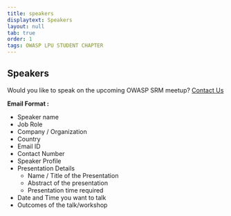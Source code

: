 ```yaml
---
title: speakers
displaytext: Speakers
layout: null
tab: true
order: 1
tags: OWASP LPU STUDENT CHAPTER
---
```


## Speakers

Would you like to speak on the upcoming OWASP SRM meetup? [Contact Us](mailto:kanigolla.likhith@owasp.org)

**Email Format :**

- Speaker name
- Job Role
- Company / Organization
- Country
- Email ID
- Contact Number
- Speaker Profile
- Presentation Details
    - Name / Title of the Presentation
    - Abstract of the presentation
    - Presentation time required
- Date and Time you want to talk
- Outcomes of the talk/workshop
